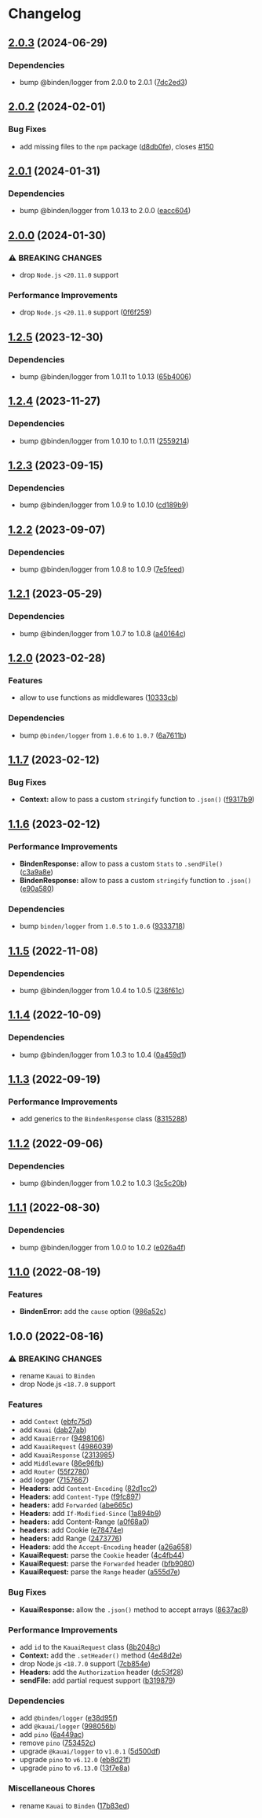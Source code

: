 # Changelog

## [2.0.3](https://github.com/binden-js/binden/compare/v2.0.2...v2.0.3) (2024-06-29)

### Dependencies

- bump @binden/logger from 2.0.0 to 2.0.1 ([7dc2ed3](https://github.com/binden-js/binden/commit/7dc2ed38b5e44804cb893a5e760448c4c02b2323))

## [2.0.2](https://github.com/binden-js/binden/compare/v2.0.1...v2.0.2) (2024-02-01)

### Bug Fixes

- add missing files to the `npm` package ([d8db0fe](https://github.com/binden-js/binden/commit/d8db0feb894595e70d5aad8a6ef0147b3daa0cfe)), closes [#150](https://github.com/binden-js/binden/issues/150)

## [2.0.1](https://github.com/binden-js/binden/compare/v2.0.0...v2.0.1) (2024-01-31)

### Dependencies

- bump @binden/logger from 1.0.13 to 2.0.0 ([eacc604](https://github.com/binden-js/binden/commit/eacc604ae4b68f8ff5a242d74d5eb018a36ab6fa))

## [2.0.0](https://github.com/binden-js/binden/compare/v1.2.5...v2.0.0) (2024-01-30)

### ⚠ BREAKING CHANGES

- drop `Node.js` `<20.11.0` support

### Performance Improvements

- drop `Node.js` `<20.11.0` support ([0f6f259](https://github.com/binden-js/binden/commit/0f6f2597443ca522c77d7537467af16ddc70c4be))

## [1.2.5](https://github.com/binden-js/binden/compare/v1.2.4...v1.2.5) (2023-12-30)

### Dependencies

- bump @binden/logger from 1.0.11 to 1.0.13 ([65b4006](https://github.com/binden-js/binden/commit/65b4006e37ac11758ca77e221c6a8c3f97141418))

## [1.2.4](https://github.com/binden-js/binden/compare/v1.2.3...v1.2.4) (2023-11-27)

### Dependencies

- bump @binden/logger from 1.0.10 to 1.0.11 ([2559214](https://github.com/binden-js/binden/commit/2559214ea64e264cf1ad9bfba1eecf9d09fa1992))

## [1.2.3](https://github.com/binden-js/binden/compare/v1.2.2...v1.2.3) (2023-09-15)

### Dependencies

- bump @binden/logger from 1.0.9 to 1.0.10 ([cd189b9](https://github.com/binden-js/binden/commit/cd189b97051430c009303155edfaef9881a4ab02))

## [1.2.2](https://github.com/binden-js/binden/compare/v1.2.1...v1.2.2) (2023-09-07)

### Dependencies

- bump @binden/logger from 1.0.8 to 1.0.9 ([7e5feed](https://github.com/binden-js/binden/commit/7e5feed90de43f283e3770b2d53f376b02187071))

## [1.2.1](https://github.com/binden-js/binden/compare/v1.2.0...v1.2.1) (2023-05-29)

### Dependencies

- bump @binden/logger from 1.0.7 to 1.0.8 ([a40164c](https://github.com/binden-js/binden/commit/a40164c7d13312f272a0e69a8cb2ed90f7ff3e14))

## [1.2.0](https://github.com/binden-js/binden/compare/v1.1.7...v1.2.0) (2023-02-28)

### Features

- allow to use functions as middlewares ([10333cb](https://github.com/binden-js/binden/commit/10333cbc0aad25a833ef7d4903dc4c537e0c1efa))

### Dependencies

- bump `@binden/logger` from `1.0.6` to `1.0.7` ([6a7611b](https://github.com/binden-js/binden/commit/6a7611b7e9bc06a475544bce578b72904b1ebd66))

## [1.1.7](https://github.com/binden-js/binden/compare/v1.1.6...v1.1.7) (2023-02-12)

### Bug Fixes

- **Context:** allow to pass a custom `stringify` function to `.json()` ([f9317b9](https://github.com/binden-js/binden/commit/f9317b9c217c08c9d2db8cf623d7da5179a10463))

## [1.1.6](https://github.com/binden-js/binden/compare/v1.1.5...v1.1.6) (2023-02-12)

### Performance Improvements

- **BindenResponse:** allow to pass a custom `Stats` to `.sendFile()` ([c3a9a8e](https://github.com/binden-js/binden/commit/c3a9a8e042e3c6937751bb2f8a7b3d67ceb6e361))
- **BindenResponse:** allow to pass a custom `stringify` function to `.json()` ([e90a580](https://github.com/binden-js/binden/commit/e90a5803ea5175e44013da667b555b1d8fe07f24))

### Dependencies

- bump `binden/logger` from `1.0.5` to `1.0.6` ([9333718](https://github.com/binden-js/binden/commit/93337181f98f7367d574c1889e09481022d8849e))

## [1.1.5](https://github.com/binden-js/binden/compare/v1.1.4...v1.1.5) (2022-11-08)

### Dependencies

- bump @binden/logger from 1.0.4 to 1.0.5 ([236f61c](https://github.com/binden-js/binden/commit/236f61cddfe8fb6e79eec4d269a0f78aca52cc8b))

## [1.1.4](https://github.com/binden-js/binden/compare/v1.1.3...v1.1.4) (2022-10-09)

### Dependencies

- bump @binden/logger from 1.0.3 to 1.0.4 ([0a459d1](https://github.com/binden-js/binden/commit/0a459d1baeb7799b1a2d4cabc3e8eb885d98dd6a))

## [1.1.3](https://github.com/binden-js/binden/compare/v1.1.2...v1.1.3) (2022-09-19)

### Performance Improvements

- add generics to the `BindenResponse` class ([8315288](https://github.com/binden-js/binden/commit/8315288246d57a97dfecf20f120ac1b8c01adeba))

## [1.1.2](https://github.com/binden-js/binden/compare/v1.1.1...v1.1.2) (2022-09-06)

### Dependencies

- bump @binden/logger from 1.0.2 to 1.0.3 ([3c5c20b](https://github.com/binden-js/binden/commit/3c5c20bdc12dade5237ab22de5e54407a8ceb79c))

## [1.1.1](https://github.com/binden-js/binden/compare/v1.1.0...v1.1.1) (2022-08-30)

### Dependencies

- bump @binden/logger from 1.0.0 to 1.0.2 ([e026a4f](https://github.com/binden-js/binden/commit/e026a4f45d373bb065ee9060414f9853c1932313))

## [1.1.0](https://github.com/binden-js/binden/compare/v1.0.0...v1.1.0) (2022-08-19)

### Features

- **BindenError:** add the `cause` option ([986a52c](https://github.com/binden-js/binden/commit/986a52cf797568a3ef9aca6cc9aefcf74e8d2bd7))

## 1.0.0 (2022-08-16)

### ⚠ BREAKING CHANGES

- rename `Kauai` to `Binden`
- drop Node.js `<18.7.0` support

### Features

- add `Context` ([ebfc75d](https://github.com/binden-js/binden/commit/ebfc75da9037280b9f3ebfbb8c301fe5f6ddf30f))
- add `Kauai` ([dab27ab](https://github.com/binden-js/binden/commit/dab27ab82e5995b2a062b69d4d1308abc48c9e28))
- add `KauaiError` ([9498106](https://github.com/binden-js/binden/commit/949810618e9f96b178376a8604d9c4e146d0a701))
- add `KauaiRequest` ([4986039](https://github.com/binden-js/binden/commit/4986039f9050e3c2619a6ee73781958a457e8f3b))
- add `KauaiResponse` ([2313985](https://github.com/binden-js/binden/commit/23139857603b301d40a4bb3502b4245384d127b0))
- add `Middleware` ([86e96fb](https://github.com/binden-js/binden/commit/86e96fb548ce68de8294626eaf0f4ffbdfa7ab82))
- add `Router` ([55f2780](https://github.com/binden-js/binden/commit/55f27806fdb7499b5174f8f44303aa4f31f00a97))
- add logger ([7157667](https://github.com/binden-js/binden/commit/7157667f7506c2b6f393454294c5edbbf382e7d0))
- **Headers:** add `Content-Encoding` ([82d1cc2](https://github.com/binden-js/binden/commit/82d1cc25aa43cdeb1e1da288002923768a632ed4))
- **Headers:** add `Content-Type` ([f9fc897](https://github.com/binden-js/binden/commit/f9fc8974c9d76eb09005169462edd8f7b3892bf9))
- **headers:** add `Forwarded` ([abe665c](https://github.com/binden-js/binden/commit/abe665cdf00d0ad1957d6682e4e1dd824ddf0d02))
- **Headers:** add `If-Modified-Since` ([1a894b9](https://github.com/binden-js/binden/commit/1a894b99806eb37ba21400aaa5fcbff49022425b))
- **headers:** add Content-Range ([a0f68a0](https://github.com/binden-js/binden/commit/a0f68a0d8621690229be04389ad6d921ce529fca))
- **headers:** add Cookie ([e78474e](https://github.com/binden-js/binden/commit/e78474ef61dbdf62255a3b03f767d9c27542a110))
- **headers:** add Range ([2473776](https://github.com/binden-js/binden/commit/247377654c233ce78f32437ffd91f646124439a0))
- **Headers:** add the `Accept-Encoding` header ([a26a658](https://github.com/binden-js/binden/commit/a26a6589cc1d3dd504fc395ec8d905256d49c07f))
- **KauaiRequest:** parse the `Cookie` header ([4c4fb44](https://github.com/binden-js/binden/commit/4c4fb4427555e1c311570d214ee9cbd81555582e))
- **KauaiRequest:** parse the `Forwarded` header ([bfb9080](https://github.com/binden-js/binden/commit/bfb908069147a6b76d1fa565a3a0981e6b90d176))
- **KauaiRequest:** parse the `Range` header ([a555d7e](https://github.com/binden-js/binden/commit/a555d7ebbecb81a6dc55ef117658a7f257f74e5a))

### Bug Fixes

- **KauaiResponse:** allow the `.json()` method to accept arrays ([8637ac8](https://github.com/binden-js/binden/commit/8637ac8a527340eb411826000f7c33a5e81e2c0e))

### Performance Improvements

- add `id` to the `KauaiRequest` class ([8b2048c](https://github.com/binden-js/binden/commit/8b2048cdda85dba7d3b05824b074b41ded8a1b2e))
- **Context:** add the `.setHeader()` method ([4e48d2e](https://github.com/binden-js/binden/commit/4e48d2e2cde9dd0deb7c9805a2feea962d78a7db))
- drop Node.js `<18.7.0` support ([7cb854e](https://github.com/binden-js/binden/commit/7cb854ee216e7b02a3d4cf942afc05a93cbfbf8b))
- **Headers:** add the `Authorization` header ([dc53f28](https://github.com/binden-js/binden/commit/dc53f28a5bd7267f8eca3cdf640993afb5c34a45))
- **sendFile:** add partial request support ([b319879](https://github.com/binden-js/binden/commit/b31987905e553393cf71d5a62930ecaa06d054a4))

### Dependencies

- add `@binden/logger` ([e38d95f](https://github.com/binden-js/binden/commit/e38d95f95eb2e85f2c0a40ce65d50bbd610d543c))
- add `@kauai/logger` ([998056b](https://github.com/binden-js/binden/commit/998056b3dc208ac2b84546bf3227af4cbf8f9a1b))
- add `pino` ([6a449ac](https://github.com/binden-js/binden/commit/6a449ac25e64be022752ea4b7b5c9cdef91cb631))
- remove `pino` ([753452c](https://github.com/binden-js/binden/commit/753452cbeb68ebab380d161ec84fd83714c0c3b0))
- upgrade `@kauai/logger` to `v1.0.1` ([5d500df](https://github.com/binden-js/binden/commit/5d500df1aeec5b3303a163ec6b5ff3bf945014b2))
- upgrade `pino` to `v6.12.0` ([eb8d21f](https://github.com/binden-js/binden/commit/eb8d21f49a8367fdeee2f87a3613c98935750629))
- upgrade `pino` to `v6.13.0` ([13f7e8a](https://github.com/binden-js/binden/commit/13f7e8a92d4445db662dd7c2250dffacd845394a))

### Miscellaneous Chores

- rename `Kauai` to `Binden` ([17b83ed](https://github.com/binden-js/binden/commit/17b83ed23df79a1baf934742af9677a1c440651d))
